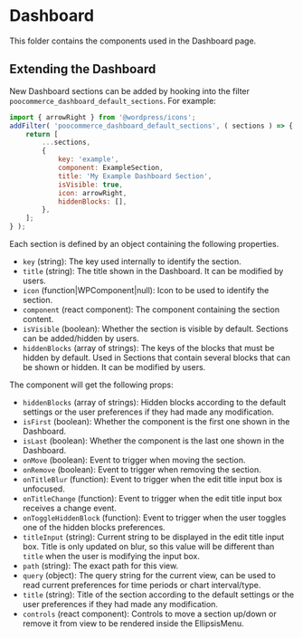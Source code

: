 # Dashboard

This folder contains the components used in the Dashboard page.

## Extending the Dashboard

New Dashboard sections can be added by hooking into the filter `poocommerce_dashboard_default_sections`. For example:

```js
import { arrowRight } from '@wordpress/icons';
addFilter( 'poocommerce_dashboard_default_sections', ( sections ) => {
	return [
		...sections,
		{
			key: 'example',
			component: ExampleSection,
			title: 'My Example Dashboard Section',
			isVisible: true,
			icon: arrowRight,
			hiddenBlocks: [],
		},
	];
} );
```

Each section is defined by an object containing the following properties.

-   `key` (string): The key used internally to identify the section.
-   `title` (string): The title shown in the Dashboard. It can be modified by users.
-   `icon` (function|WPComponent|null): Icon to be used to identify the section.
-   `component` (react component): The component containing the section content.
-   `isVisible` (boolean): Whether the section is visible by default. Sections can be added/hidden by users.
-   `hiddenBlocks` (array of strings): The keys of the blocks that must be hidden by default. Used in Sections that contain several blocks that can be shown or hidden. It can be modified by users.

The component will get the following props:

-   `hiddenBlocks` (array of strings): Hidden blocks according to the default settings or the user preferences if they had made any modification.
-   `isFirst` (boolean): Whether the component is the first one shown in the Dashboard.
-   `isLast` (boolean): Whether the component is the last one shown in the Dashboard.
-   `onMove` (boolean): Event to trigger when moving the section.
-   `onRemove` (boolean): Event to trigger when removing the section.
-   `onTitleBlur` (function): Event to trigger when the edit title input box is unfocused.
-   `onTitleChange` (function): Event to trigger when the edit title input box receives a change event.
-   `onToggleHiddenBlock` (function): Event to trigger when the user toggles one of the hidden blocks preferences.
-   `titleInput` (string): Current string to be displayed in the edit title input box. Title is only updated on blur, so this value will be different than `title` when the user is modifying the input box.
-   `path` (string): The exact path for this view.
-   `query` (object): The query string for the current view, can be used to read current preferences for time periods or chart interval/type.
-   `title` (string): Title of the section according to the default settings or the user preferences if they had made any modification.
-   `controls` (react component): Controls to move a section up/down or remove it from view to be rendered inside the EllipsisMenu.

